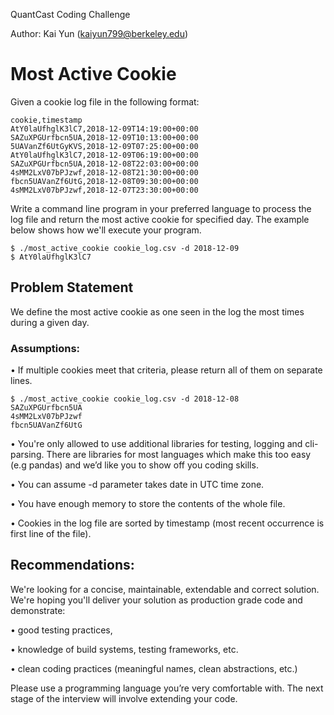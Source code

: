 QuantCast Coding Challenge

Author: Kai Yun (kaiyun799@berkeley.edu)

# Most Active Cookie
Given a cookie log file in the following format:

```
cookie,timestamp
AtY0laUfhglK3lC7,2018-12-09T14:19:00+00:00
SAZuXPGUrfbcn5UA,2018-12-09T10:13:00+00:00
5UAVanZf6UtGyKVS,2018-12-09T07:25:00+00:00
AtY0laUfhglK3lC7,2018-12-09T06:19:00+00:00
SAZuXPGUrfbcn5UA,2018-12-08T22:03:00+00:00
4sMM2LxV07bPJzwf,2018-12-08T21:30:00+00:00
fbcn5UAVanZf6UtG,2018-12-08T09:30:00+00:00
4sMM2LxV07bPJzwf,2018-12-07T23:30:00+00:00
```

Write a command line program in your preferred language to process the log file and return the most active
cookie for specified day. The example below shows how we'll execute your program.

```console
$ ./most_active_cookie cookie_log.csv -d 2018-12-09
$ AtY0laUfhglK3lC7
```

## Problem Statement
We define the most active cookie as one seen in the log the most times during a given day.

### Assumptions:
• If multiple cookies meet that criteria, please return all of them on separate lines.

```console
$ ./most_active_cookie cookie_log.csv -d 2018-12-08
SAZuXPGUrfbcn5UA
4sMM2LxV07bPJzwf
fbcn5UAVanZf6UtG
```

• You're only allowed to use additional libraries for testing, logging and cli-parsing. There are libraries for most languages which make this too easy (e.g pandas) and we’d like you to show off you coding skills.

• You can assume -d parameter takes date in UTC time zone.

• You have enough memory to store the contents of the whole file.

• Cookies in the log file are sorted by timestamp (most recent occurrence is first line of the file).

## Recommendations:
We're looking for a concise, maintainable, extendable and correct solution. We're hoping you'll deliver your solution as production grade code and demonstrate:

• good testing practices,

• knowledge of build systems, testing frameworks, etc.

• clean coding practices (meaningful names, clean abstractions, etc.)

Please use a programming language you’re very comfortable with. The next stage of the interview will involve extending your code.